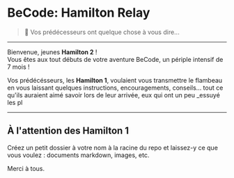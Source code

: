 # BeCode: Hamilton Relay

> 💬 Vos prédécesseurs ont quelque chose à vous dire...

* * *

Bienvenue, jeunes **Hamilton 2** !  
Vous êtes aux tout débuts de votre aventure BeCode, un périple intensif de 7 mois !

Vos prédécésseurs, les **Hamilton 1**, voulaient vous transmettre le flambeau en vous laissant quelques instructions, encouragements, conseils... tout ce qu'ils auraient aimé savoir lors de leur arrivée, eux qui ont un peu _essuyé les pl

* * *

## À l'attention des Hamilton 1

Créez un petit dossier à votre nom à la racine du repo et laissez-y ce que vous voulez : documents markdown, images, etc.

Merci à tous.
